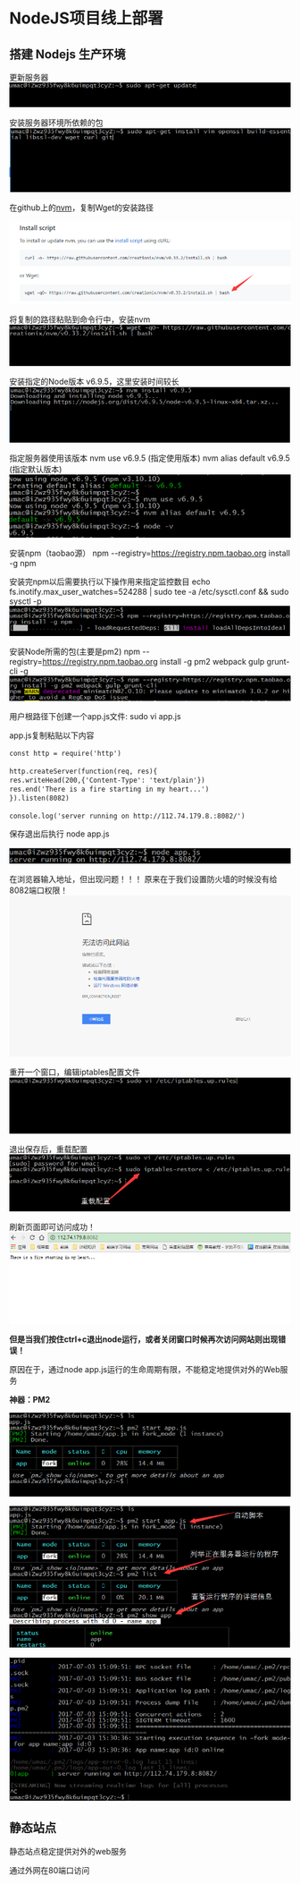 # NodeJS项目线上部署

## 搭建 Nodejs 生产环境

更新服务器
![](/aliyunnodejs/imgs/Node生产环境1.jpg)

安装服务器环境所依赖的包
![](/aliyunnodejs/imgs/Node生产环境2.jpg)

在github上的[nvm](https://github.com/creationix/nvm)，复制Wget的安装路径

![](/aliyunnodejs/imgs/Node生产环境3.jpg)

将复制的路径粘贴到命令行中，安装nvm
![](/aliyunnodejs/imgs/Node生产环境4.jpg)

安装指定的Node版本 v6.9.5，这里安装时间较长
![](/aliyunnodejs/imgs/Node生产环境5.jpg)

指定服务器使用该版本
nvm use v6.9.5 (指定使用版本)
nvm alias default v6.9.5 (指定默认版本)
![](/aliyunnodejs/imgs/Node生产环境6.jpg)

安装npm（taobao源）
npm --registry=https://registry.npm.taobao.org install -g npm

安装完npm以后需要执行以下操作用来指定监控数目
echo fs.inotify.max_user_watches=524288 | sudo tee -a /etc/sysctl.conf && sudo sysctl -p
![](/aliyunnodejs/imgs/Node生产环境7.jpg)

安装Node所需的包(主要是pm2)
npm --registry=https://registry.npm.taobao.org install -g pm2 webpack gulp grunt-cli -g
![](/aliyunnodejs/imgs/Node生产环境8.jpg)

用户根路径下创建一个app.js文件:
sudo vi app.js

app.js复制粘贴以下内容
```
const http = require('http')

http.createServer(function(req, res){
res.writeHead(200,{'Content-Type': 'text/plain'})
res.end('There is a fire starting in my heart...')
}).listen(8082)

console.log('server running on http://112.74.179.8.:8082/')
```

保存退出后执行  node app.js

![](/aliyunnodejs/imgs/Node生产环境1-1.jpg)

在浏览器输入地址，但出现问题！！！
原来在于我们设置防火墙的时候没有给8082端口权限！
![](/aliyunnodejs/imgs/Node生产环境10.jpg)

重开一个窗口，编辑iptables配置文件
![](/aliyunnodejs/imgs/Node生产环境11.jpg)

退出保存后，重载配置
![](/aliyunnodejs/imgs/Node生产环境12.jpg)

刷新页面即可访问成功！
![](/aliyunnodejs/imgs/Node生产环境13.jpg)

**但是当我们按住ctrl+c退出node运行，或者关闭窗口时候再次访问网站则出现错误！**

原因在于，通过node app.js运行的生命周期有限，不能稳定地提供对外的Web服务

**神器：PM2**

![](/aliyunnodejs/imgs/Node生产环境14.jpg)

![](/aliyunnodejs/imgs/Node生产环境15.jpg)

![](/aliyunnodejs/imgs/Node生产环境16.jpg)


  
  
 



## 静态站点

静态站点稳定提供对外的web服务


通过外网在80端口访问